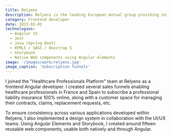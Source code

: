 ```yaml
---
title: Relyens
description: Relyens is the leading European mutual group providing insurance and risk management services for health and social care professionals as well as local authorities
category: Frontend developer
date: 2023-02-01
technologies:
  - Angular 15
  - Jest
  - Java (Spring Boot)
  - HTML5 / SASS / Boostrap 5
  - Storybook
  - Native Web components using Angular elements
image: '/images/work/relyens.jpg'
image_caption: 'Subscription funnels'
---
```


I joined the "Healthcare Professionals Platform" team at Relyens as a frontend Angular developer. I created several sales funnels enabling healthcare professionals in France and Spain to subscribe a professional liability insurance 100% online, along with a customer space for managing their contracts, claims, replacement requests, etc.

To ensure consistency across various applications developed within Relyens, I also implemented a design system in collaboration with the UI/UX teams. Using Angular Elements and Storybook, I created around fifteen reusable web components, usable both natively and through Angular.
